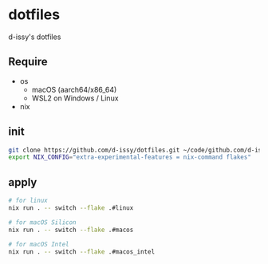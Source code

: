 # dotfiles

d-issy's dotfiles

## Require

- os
  - macOS (aarch64/x86_64)
  - WSL2 on Windows / Linux
- nix

## init

```sh
git clone https://github.com/d-issy/dotfiles.git ~/code/github.com/d-issy/dotfiles
export NIX_CONFIG="extra-experimental-features = nix-command flakes"
```

## apply

```sh
# for linux
nix run . -- switch --flake .#linux

# for macOS Silicon
nix run . -- switch --flake .#macos

# for macOS Intel
nix run . -- switch --flake .#macos_intel
```
